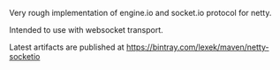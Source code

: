 Very rough implementation of engine.io and socket.io protocol for netty.

Intended to use with websocket transport.

Latest artifacts are published at https://bintray.com/lexek/maven/netty-socketio

